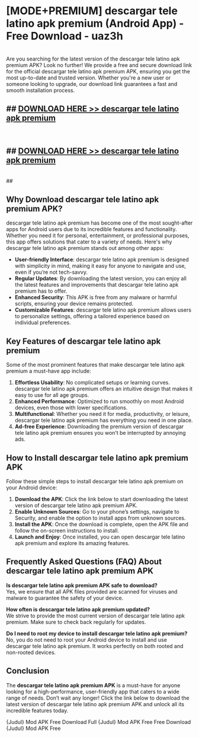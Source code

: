 # [MODE+PREMIUM] descargar tele latino apk premium (Android App) - Free Download - uaz3h <br>
<br>
Are you searching for the latest version of the descargar tele latino apk premium APK? Look no further! We provide a free and secure download link for the official descargar tele latino apk premium APK, ensuring you get the most up-to-date and trusted version. Whether you're a new user or someone looking to upgrade, our download link guarantees a fast and smooth installation process.


## ##  [DOWNLOAD HERE >> descargar tele latino apk premium](http://freeplayer.one?title=descargar_tele_latino_apk_premium&ref=A)
  <br>

##  ## [DOWNLOAD HERE >> descargar tele latino apk premium](http://freeplayer.one?title=descargar_tele_latino_apk_premium&ref=A)
  <br>
  ##



## Why Download descargar tele latino apk premium APK?

descargar tele latino apk premium has become one of the most sought-after apps for Android users due to its incredible features and functionality. Whether you need it for personal, entertainment, or professional purposes, this app offers solutions that cater to a variety of needs. Here's why descargar tele latino apk premium stands out among other apps:

- **User-friendly Interface**: descargar tele latino apk premium is designed with simplicity in mind, making it easy for anyone to navigate and use, even if you’re not tech-savvy.
- **Regular Updates**: By downloading the latest version, you can enjoy all the latest features and improvements that descargar tele latino apk premium has to offer.
- **Enhanced Security**: This APK is free from any malware or harmful scripts, ensuring your device remains protected.
- **Customizable Features**: descargar tele latino apk premium allows users to personalize settings, offering a tailored experience based on individual preferences.

## Key Features of descargar tele latino apk premium

Some of the most prominent features that make descargar tele latino apk premium a must-have app include:

1. **Effortless Usability**: No complicated setups or learning curves. descargar tele latino apk premium offers an intuitive design that makes it easy to use for all age groups.
2. **Enhanced Performance**: Optimized to run smoothly on most Android devices, even those with lower specifications.
3. **Multifunctional**: Whether you need it for media, productivity, or leisure, descargar tele latino apk premium has everything you need in one place.
4. **Ad-free Experience**: Downloading the premium version of descargar tele latino apk premium ensures you won’t be interrupted by annoying ads.

## How to Install descargar tele latino apk premium APK

Follow these simple steps to install descargar tele latino apk premium on your Android device:

1. **Download the APK**: Click the link below to start downloading the latest version of descargar tele latino apk premium APK.
2. **Enable Unknown Sources**: Go to your phone’s settings, navigate to Security, and enable the option to install apps from unknown sources.
3. **Install the APK**: Once the download is complete, open the APK file and follow the on-screen instructions to install.
4. **Launch and Enjoy**: Once installed, you can open descargar tele latino apk premium and explore its amazing features.

## Frequently Asked Questions (FAQ) About descargar tele latino apk premium APK

**Is descargar tele latino apk premium APK safe to download?**  
Yes, we ensure that all APK files provided are scanned for viruses and malware to guarantee the safety of your device.

**How often is descargar tele latino apk premium updated?**  
We strive to provide the most current version of descargar tele latino apk premium. Make sure to check back regularly for updates.

**Do I need to root my device to install descargar tele latino apk premium?**  
No, you do not need to root your Android device to install and use descargar tele latino apk premium. It works perfectly on both rooted and non-rooted devices.

## Conclusion

The **descargar tele latino apk premium APK** is a must-have for anyone looking for a high-performance, user-friendly app that caters to a wide range of needs. Don’t wait any longer! Click the link below to download the latest version of descargar tele latino apk premium APK and unlock all its incredible features today.

{Judul} Mod APK Free
Download Full {Judul} Mod APK Free
Free Download {Judul} Mod APK Free

